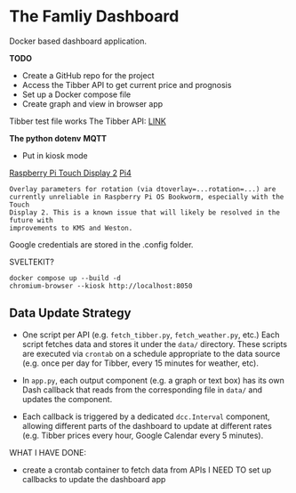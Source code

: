 # The Famliy Dashboard

Docker based dashboard application.

**TODO**

* Create a GitHub repo for the project
* Access the Tibber API to get current price and prognosis
* Set up a Docker compose file
* Create graph and view in browser app


Tibber test file works
The Tibber API: [LINK](https://developer.tibber.com/docs/overview)

**The python dotenv**
**MQTT**

- Put in kiosk mode


[Raspberry Pi Touch Display 2](https://www.electrokit.com/raspberry-pi-touch-display-2)
[Pi4](https://www.electrokit.com/raspberry-pi-4-model-b/4gb)

```
Overlay parameters for rotation (via dtoverlay=...rotation=...) are
currently unreliable in Raspberry Pi OS Bookworm, especially with the Touch
Display 2. This is a known issue that will likely be resolved in the future with
improvements to KMS and Weston.
```

Google credentials are stored in the .config folder.

SVELTEKIT?

```
docker compose up --build -d
chromium-browser --kiosk http://localhost:8050
```


## Data Update Strategy

- One script per API (e.g. `fetch_tibber.py`, `fetch_weather.py`, etc.)
  Each script fetches data and stores it under the `data/` directory.
  These scripts are executed via `crontab` on a schedule appropriate to the data source
  (e.g. once per day for Tibber, every 15 minutes for weather, etc).


- In `app.py`, each output component (e.g. a graph or text box) has its own Dash callback
  that reads from the corresponding file in `data/` and updates the component.

- Each callback is triggered by a dedicated `dcc.Interval` component,
  allowing different parts of the dashboard to update at different rates
  (e.g. Tibber prices every hour, Google Calendar every 5 minutes).



WHAT I HAVE DONE:
* create a crontab container to fetch data from APIs
I NEED TO set up callbacks to update the dashboard app
